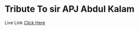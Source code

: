 

# Tribute To sir APJ Abdul Kalam
Live Link [Click Here](https://codepen.io/bilakhiyaasif/full/OZXYbb)
